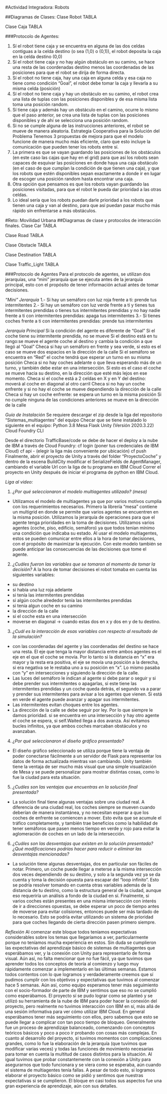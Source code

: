 #Actividad Integradora: Robots

##Diagramas de Clases:
Clase Robot
TABLA

Clase Caja
TABLA

###Protocolo de Agentes:
1. Sí el robot tiene caja y se encuentra en alguna de las dos celdas contiguas a la celda destino (o sea (1,0) o (0,1)), el robot deposita la caja en la celda destino (0,0)
2. Sí el robot tiene caja y no hay algún obstáculo en su camino, se hace una resta de las coordenadas destino menos las coordenadas de las posiciones para que el robot se dirija de forma directa.
3. Sí el robot no tiene caja, hay una caja en alguna celda y esa caja no tiene como condición “Goal”, el robot debe tomar la caja y llevarla a su misma celda (posición)
4. Sí el robot no tiene caja y hay un obstáculo en su camino, el robot crea una lista de tuplas con las posiciones disponibles y de esa misma lista toma una posición random.
5. Sí tiene caja y además hay un obstáculo en el camino, ocurre lo mismo que el paso anterior, se crea una lista de tuplas con las posiciones disponibles y de ahí se selecciona una posición random. 
6. Si no se cumple alguna de las instrucciones anteriores, el robot se mueve de manera aleatoria. 
Estrategia Cooperativa para la Solución del Problema
Tenemos 3 propuestas de mejora para que el modelo funcione de manera mucho más eficiente, claro que esto incluye la comunicación que pueden tener los robots entre sí.
1. La primera es que se vayan guardando las posiciones de los obstáculos (en este caso las cajas que hay en el grid) para que así los robots sean capaces de esquivar las posiciones en donde haya una caja obstáculo (en el caso de que cumplan la condición de que tienen una caja), y que los robots que estén disponibles sepan exactamente a donde ir en lugar de escoger una posición random hasta encontrar una caja.
2. Otra opción que pensamos es que los robots vayan guardando las posiciones visitadas, para que el robot le pueda dar prioridad a las otras celdas.
3. Lo ideal sería que los robots puedan darle prioridad a los robots que tienen una caja y van al destino, para que así puedan pasar mucho más rápido sin enfrentarse a más obstáculos.


#Reto: Movilidad Urbana
##Diagramas de clase y protocolos de interacción finales.
Clase Car
TABLA



Clase Road
TABLA



Clase Obstacle
TABLA

Clase Destination
TABLA

Clase Traffic_Light
TABLA


###Protocolo de Agentes
Para el protocolo de agentes, se utilizan dos jerarquías, una “mini” jerarquía que se ejecuta antes de la jerarquía principal, esto con el propósito de tener información actual antes de tomar decisiones.

*“Mini” Jerarquía*
1.- Si hay un semáforo con luz roja frente a ti: prende tus intermitentes
2.- Si hay un semáforo con luz verde frente a ti y tienes tus intermitentes prendidas o tienes tus intermitentes prendidas y no hay nadie frente a ti con intermitentes prendidas: apaga tus intermitentes
3.- Si tienes coches frente a ti con intermitentes prendidas: prende tus intermitentes

*Jerarquía Principal*
Si la condición del agente es diferente de “Goal”
Si el coche tiene su intermitente prendida, no se mueve
Si el destino está en tu rango:se mueve el agente coche al destino y cambia la condición a que llegó al “Goal”
Checa si hay un semáforo en frente y sea verde, si esto es el caso se mueve dos espacios en la dirección de la calle
Si el semáforo se encuentra en “Red” el coche tendrá que esperar un turno en su misma posición
Checa si no hay coches adelante o que lleva esperando más de un turno, y también debe estar en una intersección. Si esto es el caso el coche se mueve hacia su destino, en la dirección que esté más lejos en ese momento.
Checa si el coche está a 2 celdas en X y en Y del destino: moverá al coche en diagonal al otro carril
Checa si no hay un coche enfrente y si no hay el coche se mueve dependiendo la dirección de la calle
Checa si hay un coche enfrente: se espera un turno en la misma posición
Si no cumple ninguna de las condiciones anteriores se mueve en la dirección de la calle

*Guía de Instalación*
Se requiere descargar el zip desde la liga del repositorio “Sistemas_multiagentes” del equipo
Checar que se tiene instalado lo siguiente en el equipo:
Python 3.8 
Mesa
Flask
Unity (Versión 2020.3.22)
Cloud Foundry CLI

Desde el directorio TrafficBase/code se debe de hacer el deploy a la nube de IBM a través de Cloud Foundry:
	cf login (poner tus credenciales de IBM Cloud)
	cf api - <liga de servidor api> (elegir la liga más conveniente por ubicación)
	cf push
Finalmente, abrir el proyecto de Unity a través del folder “ProyectoCoche” y dentro de la escena BuildCity modificar el SerializeFields de AgentManager, cambiando el variable Url con la liga de tu programa en IBM Cloud
Correr el proyecto en Unity después de iniciar el programa de python en IBM Cloud.

*Liga al video:* 

1. *¿Por qué seleccionaron el modelo multiagentes utilizado? (mesa)*
- Utilizamos el modelo de multiagentes ya que por varios motivos cumplía con los requerimientos necesarios. Primero la librería “mesa” contiene un multigrid en donde se permite que varios agentes se encuentren en la misma posición. Utilizamos la jerarquía de operaciones para que el agente tenga prioridades en la toma de decisiones. Utilizamos varios agentes (coche, piso, edificio, semáforo) ya que todos tenían mínimo una condición que indicaba su estado. Al usar el modelo multiagentes, estos se pueden comunicar entre ellos a la hora de tomar decisiones, con el propósito de maximizar la ejecución. Con este modelo también se puede anticipar las consecuencias de las decisiones que tome el agente. 
2. *¿Cuáles fueron las variables que se tomaron al momento de tomar la decisión?*
A la hora de tomar decisiones el robot tomaba en cuenta las siguientes variables:
- su destino 
- si había una luz roja adelante
- si tenía las intermitentes prendidas
- si algún coche alrededor tenía las intermitentes prendidas
- si tenia algun coche en su camino
- la dirección de la calle
- si el coche esta en una intersección
- moverse en diagonal → cuando estas dos en x y dos en y de tu destino. 
3. *¿Cuál es la interacción de esas variables con respecto al resultado de la simulación?*
- con las coordenadas del agente y las coordenadas del destino se hace una resta. El eje que tenga la mayor distancia entre ambos agentes es el eje en el que el coche se movía. Por lo tanto si la distancia en “x” era mayor y la resta era positiva, el eje se movía una posición a la derecha, si era negativa se le restaba uno a su posición en “x”. Lo mismo pasaba con “y” en intersecciones y siguiendo la dirección de la calle.
- Las luces del semáforo le indican al agente si debe parar o seguir y si debe prender sus intermitentes o apagarlas, si este tiene las intermitentes prendidas y un coche queda detrás, el segundo va a parar y prender sus intermitentes para avisar a los agentes que vienen. Si está en verde el agente puede avanzar y apagar sus intermitentes.
- Las intermitentes evitan choques entre los agentes. 
- La dirección de la calle se debe seguir por ley. Por lo que siempre le damos prioridad. 
si se encuentra en una intersección y hay otro agente el coche se espera, si self.Waited llega a dos avanza. Así evitamos bucles infinitos, ya que ambos coches marcaban obstáculos y no avanzaban. 
4. *¿Por qué seleccionaron el diseño gráfico presentado?*
- El diseño gráfico seleccionado se utiliza porque tiene la ventaja de poder conectarse fácilmente a un servidor de Flask para representar los datos de forma actualizada mientras van cambiando. Unity también tiene la ventaja de ser mucho más visual que una simple visualización de Mesa y se puede personalizar para mostrar distintas cosas, como lo fue la ciudad para esta situación.
5. *¿Cuáles son las ventajas que encuentras en la solución final presentada?*
- La solución final tiene algunas ventajas sobre una ciudad real. A diferencia de una ciudad real, los coches siempre se mueven cuando deberían de manera instantánea, y no necesitan esperar a que los coches de enfrente se comiencen a mover. Esto evita que se acumule el tráfico completamente, y también trae beneficios como la habilidad de tener semáforos que pasen menos tiempo en verde y rojo para evitar la aglomeración de coches en un lado de la intersección. 
6. *¿Cuáles son las desventajas que existen en la solución presentada? ¿Qué modificaciones podrías hacer para reducir o eliminar las desventajas mencionadas?*
- La solución tiene algunas desventajas, dos en particular son fáciles de notar. Primero, un coche puede llegar a meterse a la misma intersección dos veces dependiendo de su destino, y solo a la segunda vez ya se da cuenta y toma la decisión opuesta para escapar del “loop infinito”. Esto se podría resolver tomando en cuenta otras variables además de la distancia de tu destino, como la estructura general de la ciudad, aunque eso requeriría un análisis a fondo de la ciudad en sí. Finalmente, si varios coches están presentes en una misma intersección con interés de ir a direcciones opuestas, se debe esperar un poco de tiempo antes de moverse para evitar colisiones, entonces puede ser más tardado de lo necesario. Esto se podría evitar utilizando un sistema de prioridad para que coches llegando de cierta dirección pasen primero siempre.

*Reflexión*
Al comenzar este bloque todos teníamos expectativas considerables sobre los temas que llegaríamos a ver, particularmente porque no teníamos mucha experiencia en estos. Sin duda se cumplieron las expectativas del aprendizaje básico de sistemas de multiagentes que esperábamos ver, y la conexión con Unity para representarlo de forma visual. Aún así, no falta mencionar que no fue fácil, ya que tuvimos que aprender todos los conceptos de teoría al comienzo y luego muy rápidamente comenzar a implementarlo en las últimas semanas. Estamos todos contentos con lo que logramos y verdaderamente creemos que sí pudimos cumplir con los objetivos y expectativas que tuvimos al comenzar hace 5 semanas.
	Aún así, como equipo esperamos tener más seguimiento con el socio-formador de parte de IBM y sentimos que eso no se cumplió como esperábamos. El proyecto sí se pudo lograr como se planteó y se utilizó su herramienta de la nube de IBM para poder hacer la conexión del proyecto, pero realmente no tuvimos interacción con IBM en sí, más allá de una sesión informativa para ver cómo utilizar IBM Cloud. En general esperábamos tener más seguimiento con ellos, pero sabemos que esto se puede llegar a complicar con tan poco tiempo de bloqueo.
	Generalmente fue un proceso de aprendizaje balanceado, comenzando con conceptos teóricos básicos y poco a poco ir probando con cosas más complejas. En cuanto al desarrollo del proyecto, si tuvimos momentos con complicaciones grandes, como lo fue la elaboración de la jerarquía (que tuvimos que modificar varias veces) y todas las funciones de movimiento necesarias para tomar en cuenta la multitud de casos distintos para la situación. Al igual tuvimos que probar constantemente con la conexión a Unity para asegurarnos que todo funcionara y se viera como se esperaba, aún cuando el sistema de multiagentes tenía fallas. A pesar de todo esto, si logramos elaborar el proyecto básico como se pidió y sentimos que nuestras expectativas si se cumplieron. El bloque en casi todos sus aspectos fue una gran experiencia de aprendizaje, aún con sus detalles.
